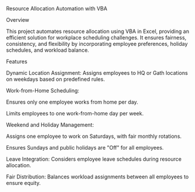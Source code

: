 Resource Allocation Automation with VBA

Overview

This project automates resource allocation using VBA in Excel, providing an efficient solution for workplace scheduling challenges. It ensures fairness, consistency, and flexibility by incorporating employee preferences, holiday schedules, and workload balance.

Features

Dynamic Location Assignment: Assigns employees to HQ or Gath locations on weekdays based on predefined rules.

Work-from-Home Scheduling:

Ensures only one employee works from home per day.

Limits employees to one work-from-home day per week.

Weekend and Holiday Management:

Assigns one employee to work on Saturdays, with fair monthly rotations.

Ensures Sundays and public holidays are "Off" for all employees.

Leave Integration: Considers employee leave schedules during resource allocation.

Fair Distribution: Balances workload assignments between all employees to ensure equity.
